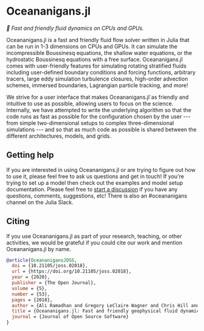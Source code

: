 # Oceananigans.jl

*🌊 Fast and friendly fluid dynamics on CPUs and GPUs.*

Oceananigans.jl is a fast and friendly fluid flow solver written in Julia that can be run in 1-3 dimensions on CPUs
and GPUs. It can simulate the incompressible Boussinesq equations, the shallow water equations, or the hydrostatic
Boussinesq equations with a free surface. Oceananigans.jl comes with user-friendly features for simulating rotating
stratified fluids including user-defined boundary conditions and forcing functions, arbitrary tracers, large eddy
simulation turbulence closures, high-order advection schemes, immersed boundaries, Lagrangian particle tracking, and
more!

We strive for a user interface that makes Oceananigans.jl`as friendly and intuitive to use as possible,
allowing users to focus on the science. Internally, we have attempted to write the underlying algorithm
so that the code runs as fast as possible for the configuration chosen by the user --- from simple
two-dimensional setups to complex three-dimensional simulations --- and so that as much code
as possible is shared between the different architectures, models, and grids.

## Getting help

If you are interested in using Oceananigans.jl or are trying to figure out how to use it, please feel free to ask us
questions and get in touch! If you're trying to set up a model then check out the examples and model setup
documentation. Please feel free to [start a discussion](https://github.com/CliMA/Oceananigans.jl/discussions)
if you have any questions, comments, suggestions, etc! There is also an #oceananigans channel on the Julia Slack.

## Citing

If you use Oceananigans.jl as part of your research, teaching, or other activities, we would be grateful if you could
cite our work and mention Oceananigans.jl by name.

```bibtex
@article{OceananigansJOSS,
  doi = {10.21105/joss.02018},
  url = {https://doi.org/10.21105/joss.02018},
  year = {2020},
  publisher = {The Open Journal},
  volume = {5},
  number = {53},
  pages = {2018},
  author = {Ali Ramadhan and Gregory LeClaire Wagner and Chris Hill and Jean-Michel Campin and Valentin Churavy and Tim Besard and Andre Souza and Alan Edelman and Raffaele Ferrari and John Marshall},
  title = {Oceananigans.jl: Fast and friendly geophysical fluid dynamics on GPUs},
  journal = {Journal of Open Source Software}
}
```
